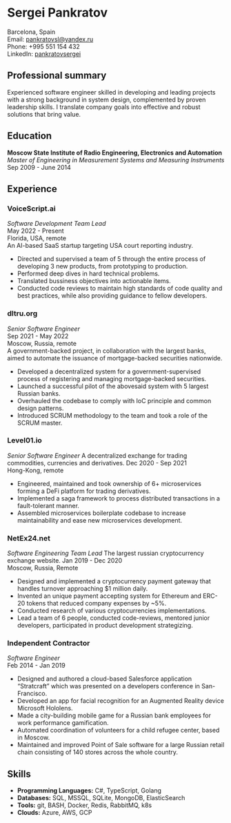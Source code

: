 # Sergei Pankratov
Barcelona, Spain  
Email: [pankratovsl@yandex.ru](mailto:pankratovsl@yandex.ru)  
Phone: +995 551 154 432  
LinkedIn: [pankratovsergei](https://www.linkedin.com/in/pankratovsergei)

## Professional summary
Experienced software engineer skilled in developing and leading projects with a strong background in system design, complemented by proven leadership skills. I translate company goals into effective and robust solutions that bring value.

## Education
**Moscow State Institute of Radio Engineering, Electronics and Automation**  
*Master of Engineering in Measurement Systems and Measuring Instruments*  
Sep 2009 - June 2014

## Experience

### VoiceScript.ai
*Software Development Team Lead*  
May 2022 - Present  
Florida, USA, remote  
An AI-based SaaS startup targeting USA court reporting industry.
- Directed and supervised a team of 5 through the entire process of developing 3 new products, from prototyping to production.
- Performed deep dives in hard technical problems.
- Translated bussiness objectives into actionable items.
- Conducted code reviews to maintain high standards of code quality and best practices, while also providing guidance to fellow developers.

### dltru.org
*Senior Software Engineer*  
Sep 2021 - May 2022  
Moscow, Russia, remote  
A government-backed project, in collaboration with the largest banks, aimed to automate the issuance of mortgage-backed securities nationwide.
- Developed a decentralized system for a government-supervised process of registering and managing mortgage-backed securities.
- Launched a successful pilot of the abovesaid system with 5 largest Russian banks.
- Overhauled the codebase to comply with IoC principle and common design patterns.
- Introduced SCRUM methodology to the team and took a role of the SCRUM master.

### Level01.io
*Senior Software Engineer*
A decentralized exchange for trading commodities, currencies and derivatives.
Dec 2020 - Sep 2021  
Hong-Kong, remote  
- Engineered, maintained and took ownership of 6+ microservices forming a DeFi platform for trading derivatives.
- Implemented a saga framework to process distributed transactions in a fault-tolerant manner.
- Assembled microservices boilerplate codebase to increase maintainability and ease new microservices development.

### NetEx24.net
*Software Engineering Team Lead*
The largest russian cryptocurrency exchange website.
Jan 2019 - Dec 2020  
Moscow, Russia, Remote  
- Designed and implemented a cryptocurrency payment gateway that handles turnover approaching $1 million daily.
- Invented an unique payment accepting system for Ethereum and ERC-20 tokens that reduced company expenses by ~5%.
- Conducted research of various cryptocurrencies implementations.
- Lead a team of 6 people, conducted code-reviews, mentored junior developers, participated in product development strategizing.

### Independent Contractor
*Software Engineer*  
Feb 2014 - Jan 2019  
- Designed and authored a cloud-based Salesforce application “Stratcraft” which was presented on a developers conference in San-Francisco.
- Developed an app for facial recognition for an Augmented Reality device Microsoft Hololens.
- Made a city-building mobile game for a Russian bank employees for work performance gamification.
- Automated coordination of volunteers for a child refugee center, based in Moscow.
- Maintained and improved Point of Sale software for a large Russian retail chain consisting of 140 stores across the whole country.

## Skills
- **Programming Languages:** C#, TypeScript, Golang
- **Databases:** SQL, MSSQL, SQLite, MongoDB, ElasticSearch
- **Tools:** git, BASH, Docker, Redis, RabbitMQ, k8s
- **Clouds:** Azure, AWS, GCP
